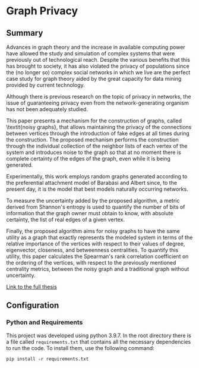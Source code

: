 # Graph Privacy

## Summary 

Advances in graph theory and the increase in available computing power have allowed the study and simulation of complex
systems that were previously out of technological reach. Despite the various benefits that this has brought to society,
it has also violated the privacy of populations since the (no longer so) complex social networks in which we live are
the perfect case study for graph theory aided by the great capacity for data mining provided by current technology.

Although there is previous research on the topic of privacy in networks, the issue of guaranteeing privacy even from the
network-generating organism has not been adequately studied.

This paper presents a mechanism for the construction of graphs, called \textit{noisy graphs}, that allows maintaining
the privacy of the connections between vertices through the introduction of fake edges at all times during the
construction. The proposed mechanism performs the construction through the individual collection of the neighbor lists
of each vertex of the system and introduces noise to the graph so that at no moment there is complete certainty of the
edges of the graph, even while it is being generated.

Experimentally, this work employs random graphs generated according to the preferential attachment model of Barabási and
Albert since, to the present day, it is the model that best models naturally occurring networks.

To measure the uncertainty added by the proposed algorithm, a metric derived from Shannon's entropy is used to quantify
the number of bits of information that the graph owner must obtain to know, with absolute certainty, the list of real
edges of a given vertex.

Finally, the proposed algorithm aims for noisy graphs to have the same utility as a graph that exactly represents the
modeled system in terms of the relative importance of the vertices with respect to their values of degree, eigenvector,
closeness, and betweenness centralities. To quantify this utility, this paper calculates the Spearman's rank correlation
coefficient on the ordering of the vertices, with respect to the previously mentioned centrality metrics, between the
noisy graph and a traditional graph without uncertainty.

[Link to the full thesis](https://github.com/lechugaa/noisy-graphs/blob/master/thesis.pdf)

## Configuration

### Python and Requirements

This project was developed using python 3.9.7. In the root directory there is a file called `requirements.txt` that
contains all the necessary dependencies to run the code. To install them, use the following command:

```
pip install -r requirements.txt
```
